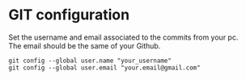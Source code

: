 # GIT configuration

Set the username and email associated to the commits from your pc.  
The email should be the same of your Github.

```
git config --global user.name "your_username"
git config --global user.email "your.email@gmail.com"
```


